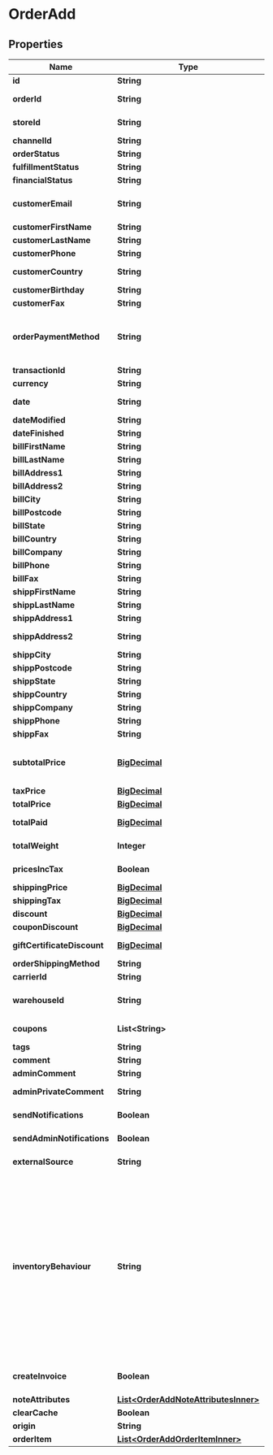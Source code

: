 

# OrderAdd

## Properties

Name | Type | Description | Notes
------------ | ------------- | ------------- | -------------
**id** | **String** | Defines order&#39;s id |  [optional]
**orderId** | **String** | Defines the order id if it is supported by the cart |  [optional]
**storeId** | **String** | Defines store id where the order should be assigned |  [optional]
**channelId** | **String** | Channel ID |  [optional]
**orderStatus** | **String** | Defines order status. | 
**fulfillmentStatus** | **String** | Create order with fulfillment status |  [optional]
**financialStatus** | **String** | Create order with financial status |  [optional]
**customerEmail** | **String** | Defines the customer specified by email for whom order has to be created | 
**customerFirstName** | **String** | Specifies customer&#39;s first name |  [optional]
**customerLastName** | **String** | Specifies customer’s last name |  [optional]
**customerPhone** | **String** | Specifies customer’s phone |  [optional]
**customerCountry** | **String** | Specifies customer&#39;s address ISO code or name of country |  [optional]
**customerBirthday** | **String** | Specifies customer’s birthday |  [optional]
**customerFax** | **String** | Specifies customer’s fax |  [optional]
**orderPaymentMethod** | **String** | Defines order payment method.&lt;br/&gt;Setting order_payment_method on Shopify will also change financial_status field value to &#39;paid&#39; |  [optional]
**transactionId** | **String** | Payment transaction id |  [optional]
**currency** | **String** | Currency code of order |  [optional]
**date** | **String** | Specifies an order creation date in format Y-m-d H:i:s |  [optional]
**dateModified** | **String** | Specifies order&#39;s  modification date |  [optional]
**dateFinished** | **String** | Specifies order&#39;s  finished date |  [optional]
**billFirstName** | **String** | Specifies billing first name | 
**billLastName** | **String** | Specifies billing last name | 
**billAddress1** | **String** | Specifies first billing address | 
**billAddress2** | **String** | Specifies second billing address |  [optional]
**billCity** | **String** | Specifies billing city | 
**billPostcode** | **String** | Specifies billing postcode | 
**billState** | **String** | Specifies billing state code | 
**billCountry** | **String** | Specifies billing country code | 
**billCompany** | **String** | Specifies billing company |  [optional]
**billPhone** | **String** | Specifies billing phone |  [optional]
**billFax** | **String** | Specifies billing fax |  [optional]
**shippFirstName** | **String** | Specifies shipping first name |  [optional]
**shippLastName** | **String** | Specifies shipping last name |  [optional]
**shippAddress1** | **String** | Specifies first shipping address |  [optional]
**shippAddress2** | **String** | Specifies second address line of a shipping street address |  [optional]
**shippCity** | **String** | Specifies shipping city |  [optional]
**shippPostcode** | **String** | Specifies shipping postcode |  [optional]
**shippState** | **String** | Specifies shipping state code |  [optional]
**shippCountry** | **String** | Specifies shipping country code |  [optional]
**shippCompany** | **String** | Specifies shipping company |  [optional]
**shippPhone** | **String** | Specifies shipping phone |  [optional]
**shippFax** | **String** | Specifies shipping fax |  [optional]
**subtotalPrice** | [**BigDecimal**](BigDecimal.md) | Total price of all ordered products multiplied by their number, excluding tax, shipping price and discounts |  [optional]
**taxPrice** | [**BigDecimal**](BigDecimal.md) | The value of tax cost for order |  [optional]
**totalPrice** | [**BigDecimal**](BigDecimal.md) | Defines order&#39;s total price |  [optional]
**totalPaid** | [**BigDecimal**](BigDecimal.md) | Defines total paid amount for the order |  [optional]
**totalWeight** | **Integer** | Defines the sum of all line item weights in grams for the order |  [optional]
**pricesIncTax** | **Boolean** | Indicates whether prices and subtotal includes tax. |  [optional]
**shippingPrice** | [**BigDecimal**](BigDecimal.md) | Specifies order&#39;s shipping price |  [optional]
**shippingTax** | [**BigDecimal**](BigDecimal.md) | Specifies order&#39;s shipping price tax |  [optional]
**discount** | [**BigDecimal**](BigDecimal.md) | Specifies order&#39;s discount |  [optional]
**couponDiscount** | [**BigDecimal**](BigDecimal.md) | Specifies order&#39;s coupon discount |  [optional]
**giftCertificateDiscount** | [**BigDecimal**](BigDecimal.md) | Discounts for order with gift certificates |  [optional]
**orderShippingMethod** | **String** | Defines order shipping method |  [optional]
**carrierId** | **String** | Defines tracking carrier id |  [optional]
**warehouseId** | **String** | This parameter is used for selecting a warehouse where you need to set/modify a product quantity. |  [optional]
**coupons** | **List&lt;String&gt;** | Coupons that will be applied to order |  [optional]
**tags** | **String** | Order tags |  [optional]
**comment** | **String** | Specifies order comment |  [optional]
**adminComment** | **String** | Specifies admin&#39;s order comment |  [optional]
**adminPrivateComment** | **String** | Specifies private admin&#39;s order comment |  [optional]
**sendNotifications** | **Boolean** | Send notifications to customer after order was created |  [optional]
**sendAdminNotifications** | **Boolean** | Notify admin when new order was created. |  [optional]
**externalSource** | **String** | Identifying the system used to generate the order |  [optional]
**inventoryBehaviour** | **String** | The behaviour to use when updating inventory.&lt;hr&gt;&lt;div style&#x3D;\&quot;font-style:normal\&quot;&gt;Values description:&lt;div style&#x3D;\&quot;margin-left: 2%; padding-top: 2%\&quot;&gt;&lt;div style&#x3D;\&quot;font-size:85%\&quot;&gt;&lt;b&gt;bypass&lt;/b&gt; &#x3D; Do not claim inventory &lt;/br&gt;&lt;/br&gt;&lt;b&gt;decrement_ignoring_policy&lt;/b&gt; &#x3D; Ignore the product&#39;s &lt;/br&gt; inventory policy and claim amounts&lt;/br&gt;&lt;/br&gt;&lt;b&gt;decrement_obeying_policy&lt;/b&gt; &#x3D;  Obey the product&#39;s &lt;/br&gt; inventory policy.&lt;/br&gt;&lt;/br&gt;&lt;/div&gt;&lt;/div&gt;&lt;/div&gt; |  [optional]
**createInvoice** | **Boolean** | Defines whether the invoice is created automatically along with the order |  [optional]
**noteAttributes** | [**List&lt;OrderAddNoteAttributesInner&gt;**](OrderAddNoteAttributesInner.md) | Defines note attributes |  [optional]
**clearCache** | **Boolean** | Is cache clear required |  [optional]
**origin** | **String** | The source of the order |  [optional]
**orderItem** | [**List&lt;OrderAddOrderItemInner&gt;**](OrderAddOrderItemInner.md) |  | 




